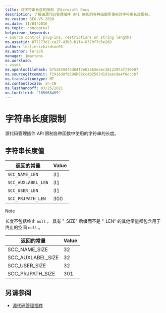 ```yaml
---
title: 对字符串长度的限制 |Microsoft Docs
description: 了解由源代码管理插件 API 施加的各种函数所使用的字符串长度限制。
ms.custom: SEO-VS-2020
ms.date: 11/04/2016
ms.topic: conceptual
helpviewer_keywords:
- source control plug-ins, restrictions on string lengths
ms.assetid: 877173d2-ca27-43b3-b1f4-8379f7c5e268
author: leslierichardson95
ms.author: lerich
manager: jmartens
ms.workload:
- vssdk
ms.openlocfilehash: b7526494f5d64f7e02e63e5ec3012297af730e87
ms.sourcegitcommit: f2916d8fd296b92cc402597d1d1eecda4f6cccbf
ms.translationtype: MT
ms.contentlocale: zh-CN
ms.lasthandoff: 03/25/2021
ms.locfileid: "105068409"
---
```

# <a name="restrictions-on-string-lengths"></a>字符串长度限制
源代码管理插件 API 限制各种函数中使用的字符串的长度。

## <a name="string-length-values"></a>字符串长度值

|返回的常量|Value|
|--------------|-----------|
|`SCC_NAME_LEN`|31|
|`SCC_AUXLABEL_LEN`|31|
|`SCC_USER_LEN`|31|
|`SCC_PRJPATH_LEN`|300|

> [!NOTE]
> 长度不包括终止 `null` 。 具有 "_SIZE" 后缀而不是 "_LEN" 的其他常量都包含用于终止的空间 `null` 。

|返回的常量|Value|
|--------------|-----------|
|SCC_NAME_SIZE|32|
|SCC_AUXLABEL_SIZE|32|
|SCC_USER_SIZE|32|
|SCC_PRJPATH_SIZE|301|

## <a name="see-also"></a>另请参阅
- [源代码管理插件](../extensibility/source-control-plug-ins.md)
